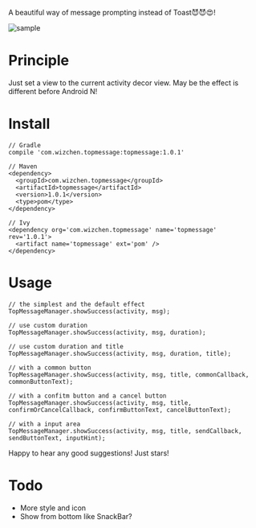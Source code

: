 A beautiful way of message prompting instead of Toast😈😈😍!

![sample](screenshots/sample.gif)

# Principle
Just set a view to the current activity decor view. May be the effect is different before Android N!

# Install
```
// Gradle
compile 'com.wizchen.topmessage:topmessage:1.0.1'
```

```
// Maven
<dependency>
  <groupId>com.wizchen.topmessage</groupId>
  <artifactId>topmessage</artifactId>
  <version>1.0.1</version>
  <type>pom</type>
</dependency>
```

```
// Ivy
<dependency org='com.wizchen.topmessage' name='topmessage' rev='1.0.1'>
  <artifact name='topmessage' ext='pom' />
</dependency>
```

# Usage

```
// the simplest and the default effect
TopMessageManager.showSuccess(activity, msg);
```

```
// use custom duration
TopMessageManager.showSuccess(activity, msg, duration);
```

```
// use custom duration and title
TopMessageManager.showSuccess(activity, msg, duration, title);
```

```
// with a common button
TopMessageManager.showSuccess(activity, msg, title, commonCallback, commonButtonText);
```

```
// with a confitm button and a cancel button
TopMessageManager.showSuccess(activity, msg, title, confirmOrCancelCallback, confirmButtonText, cancelButtonText);
```

```
// with a input area
TopMessageManager.showSuccess(activity, msg, title, sendCallback, sendButtonText, inputHint);
```

Happy to hear any good suggestions! Just stars!

# Todo

- More style and icon
- Show from bottom like SnackBar?

